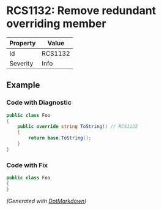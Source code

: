 # RCS1132: Remove redundant overriding member

| Property | Value   |
| -------- | ------- |
| Id       | RCS1132 |
| Severity | Info    |

## Example

### Code with Diagnostic

```csharp
public class Foo
{
    public override string ToString() // RCS1132
    {
        return base.ToString();
    }
}
```

### Code with Fix

```csharp
public class Foo
{
}
```


*\(Generated with [DotMarkdown](http://github.com/JosefPihrt/DotMarkdown)\)*